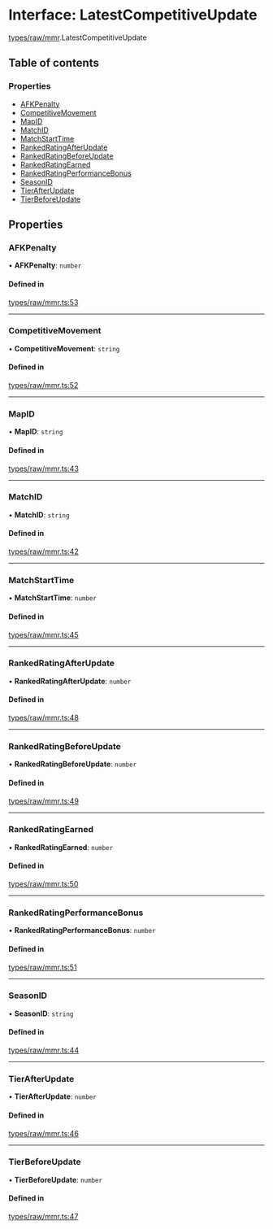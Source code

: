 # Interface: LatestCompetitiveUpdate

[types/raw/mmr](../modules/types_raw_mmr.md).LatestCompetitiveUpdate

## Table of contents

### Properties

- [AFKPenalty](types_raw_mmr.LatestCompetitiveUpdate.md#afkpenalty)
- [CompetitiveMovement](types_raw_mmr.LatestCompetitiveUpdate.md#competitivemovement)
- [MapID](types_raw_mmr.LatestCompetitiveUpdate.md#mapid)
- [MatchID](types_raw_mmr.LatestCompetitiveUpdate.md#matchid)
- [MatchStartTime](types_raw_mmr.LatestCompetitiveUpdate.md#matchstarttime)
- [RankedRatingAfterUpdate](types_raw_mmr.LatestCompetitiveUpdate.md#rankedratingafterupdate)
- [RankedRatingBeforeUpdate](types_raw_mmr.LatestCompetitiveUpdate.md#rankedratingbeforeupdate)
- [RankedRatingEarned](types_raw_mmr.LatestCompetitiveUpdate.md#rankedratingearned)
- [RankedRatingPerformanceBonus](types_raw_mmr.LatestCompetitiveUpdate.md#rankedratingperformancebonus)
- [SeasonID](types_raw_mmr.LatestCompetitiveUpdate.md#seasonid)
- [TierAfterUpdate](types_raw_mmr.LatestCompetitiveUpdate.md#tierafterupdate)
- [TierBeforeUpdate](types_raw_mmr.LatestCompetitiveUpdate.md#tierbeforeupdate)

## Properties

### AFKPenalty

• **AFKPenalty**: `number`

#### Defined in

[types/raw/mmr.ts:53](https://github.com/jameslinimk/unofficial-valorant-api/blob/317491a/package/src/types/raw/mmr.ts#L53)

___

### CompetitiveMovement

• **CompetitiveMovement**: `string`

#### Defined in

[types/raw/mmr.ts:52](https://github.com/jameslinimk/unofficial-valorant-api/blob/317491a/package/src/types/raw/mmr.ts#L52)

___

### MapID

• **MapID**: `string`

#### Defined in

[types/raw/mmr.ts:43](https://github.com/jameslinimk/unofficial-valorant-api/blob/317491a/package/src/types/raw/mmr.ts#L43)

___

### MatchID

• **MatchID**: `string`

#### Defined in

[types/raw/mmr.ts:42](https://github.com/jameslinimk/unofficial-valorant-api/blob/317491a/package/src/types/raw/mmr.ts#L42)

___

### MatchStartTime

• **MatchStartTime**: `number`

#### Defined in

[types/raw/mmr.ts:45](https://github.com/jameslinimk/unofficial-valorant-api/blob/317491a/package/src/types/raw/mmr.ts#L45)

___

### RankedRatingAfterUpdate

• **RankedRatingAfterUpdate**: `number`

#### Defined in

[types/raw/mmr.ts:48](https://github.com/jameslinimk/unofficial-valorant-api/blob/317491a/package/src/types/raw/mmr.ts#L48)

___

### RankedRatingBeforeUpdate

• **RankedRatingBeforeUpdate**: `number`

#### Defined in

[types/raw/mmr.ts:49](https://github.com/jameslinimk/unofficial-valorant-api/blob/317491a/package/src/types/raw/mmr.ts#L49)

___

### RankedRatingEarned

• **RankedRatingEarned**: `number`

#### Defined in

[types/raw/mmr.ts:50](https://github.com/jameslinimk/unofficial-valorant-api/blob/317491a/package/src/types/raw/mmr.ts#L50)

___

### RankedRatingPerformanceBonus

• **RankedRatingPerformanceBonus**: `number`

#### Defined in

[types/raw/mmr.ts:51](https://github.com/jameslinimk/unofficial-valorant-api/blob/317491a/package/src/types/raw/mmr.ts#L51)

___

### SeasonID

• **SeasonID**: `string`

#### Defined in

[types/raw/mmr.ts:44](https://github.com/jameslinimk/unofficial-valorant-api/blob/317491a/package/src/types/raw/mmr.ts#L44)

___

### TierAfterUpdate

• **TierAfterUpdate**: `number`

#### Defined in

[types/raw/mmr.ts:46](https://github.com/jameslinimk/unofficial-valorant-api/blob/317491a/package/src/types/raw/mmr.ts#L46)

___

### TierBeforeUpdate

• **TierBeforeUpdate**: `number`

#### Defined in

[types/raw/mmr.ts:47](https://github.com/jameslinimk/unofficial-valorant-api/blob/317491a/package/src/types/raw/mmr.ts#L47)
